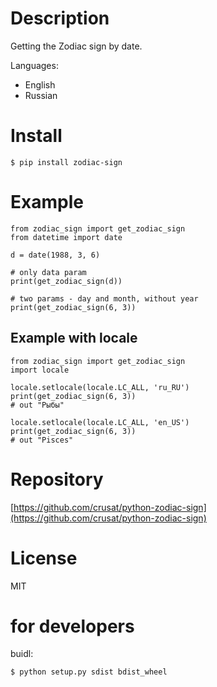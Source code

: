# Description

Getting the Zodiac sign by date.

Languages:
- English
- Russian

# Install

    $ pip install zodiac-sign

# Example

    from zodiac_sign import get_zodiac_sign
    from datetime import date

    d = date(1988, 3, 6)

    # only data param
    print(get_zodiac_sign(d))

    # two params - day and month, without year
    print(get_zodiac_sign(6, 3))

## Example with locale

    from zodiac_sign import get_zodiac_sign
    import locale

    locale.setlocale(locale.LC_ALL, 'ru_RU')
    print(get_zodiac_sign(6, 3))
    # out "Рыбы"

    locale.setlocale(locale.LC_ALL, 'en_US')
    print(get_zodiac_sign(6, 3))
    # out "Pisces"

# Repository

[https://github.com/crusat/python-zodiac-sign](https://github.com/crusat/python-zodiac-sign)


# License

MIT

# for developers

buidl:

    $ python setup.py sdist bdist_wheel
